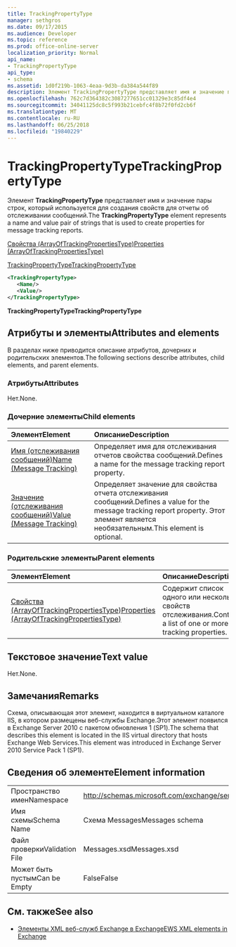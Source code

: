 ```yaml
---
title: TrackingPropertyType
manager: sethgros
ms.date: 09/17/2015
ms.audience: Developer
ms.topic: reference
ms.prod: office-online-server
localization_priority: Normal
api_name:
- TrackingPropertyType
api_type:
- schema
ms.assetid: 1d0f219b-1063-4eaa-9d3b-da384a544f89
description: Элемент TrackingPropertyType представляет имя и значение пары строк, который используется для создания свойств для отчеты об отслеживании сообщений.
ms.openlocfilehash: 762c7d364382c3087277651cc01329e3c85df4e4
ms.sourcegitcommit: 34041125dc8c5f993b21cebfc4f8b72f0fd2cb6f
ms.translationtype: MT
ms.contentlocale: ru-RU
ms.lasthandoff: 06/25/2018
ms.locfileid: "19840229"
---
```

# <a name="trackingpropertytype"></a><span data-ttu-id="39616-103">TrackingPropertyType</span><span class="sxs-lookup"><span data-stu-id="39616-103">TrackingPropertyType</span></span>

<span data-ttu-id="39616-104">Элемент **TrackingPropertyType** представляет имя и значение пары строк, который используется для создания свойств для отчеты об отслеживании сообщений.</span><span class="sxs-lookup"><span data-stu-id="39616-104">The **TrackingPropertyType** element represents a name and value pair of strings that is used to create properties for message tracking reports.</span></span> 
  
[<span data-ttu-id="39616-105">Свойства (ArrayOfTrackingPropertiesType)</span><span class="sxs-lookup"><span data-stu-id="39616-105">Properties (ArrayOfTrackingPropertiesType)</span></span>](properties-arrayoftrackingpropertiestype.md)
  
[<span data-ttu-id="39616-106">TrackingPropertyType</span><span class="sxs-lookup"><span data-stu-id="39616-106">TrackingPropertyType</span></span>](trackingpropertytype.md)
  
```xml
<TrackingPropertyType>
   <Name/>
   <Value/>
</TrackingPropertyType>
```

 <span data-ttu-id="39616-107">**TrackingPropertyType**</span><span class="sxs-lookup"><span data-stu-id="39616-107">**TrackingPropertyType**</span></span>
## <a name="attributes-and-elements"></a><span data-ttu-id="39616-108">Атрибуты и элементы</span><span class="sxs-lookup"><span data-stu-id="39616-108">Attributes and elements</span></span>

<span data-ttu-id="39616-109">В разделах ниже приводится описание атрибутов, дочерних и родительских элементов.</span><span class="sxs-lookup"><span data-stu-id="39616-109">The following sections describe attributes, child elements, and parent elements.</span></span>
  
### <a name="attributes"></a><span data-ttu-id="39616-110">Атрибуты</span><span class="sxs-lookup"><span data-stu-id="39616-110">Attributes</span></span>

<span data-ttu-id="39616-111">Нет.</span><span class="sxs-lookup"><span data-stu-id="39616-111">None.</span></span>
  
### <a name="child-elements"></a><span data-ttu-id="39616-112">Дочерние элементы</span><span class="sxs-lookup"><span data-stu-id="39616-112">Child elements</span></span>

|<span data-ttu-id="39616-113">**Элемент**</span><span class="sxs-lookup"><span data-stu-id="39616-113">**Element**</span></span>|<span data-ttu-id="39616-114">**Описание**</span><span class="sxs-lookup"><span data-stu-id="39616-114">**Description**</span></span>|
|:-----|:-----|
|[<span data-ttu-id="39616-115">Имя (отслеживания сообщений)</span><span class="sxs-lookup"><span data-stu-id="39616-115">Name (Message Tracking)</span></span>](name-message-tracking.md) <br/> |<span data-ttu-id="39616-116">Определяет имя для отслеживания отчетов свойства сообщений.</span><span class="sxs-lookup"><span data-stu-id="39616-116">Defines a name for the message tracking report property.</span></span>  <br/> |
|[<span data-ttu-id="39616-117">Значение (отслеживания сообщений)</span><span class="sxs-lookup"><span data-stu-id="39616-117">Value (Message Tracking)</span></span>](value-message-tracking.md) <br/> |<span data-ttu-id="39616-118">Определяет значение для свойства отчета отслеживания сообщений.</span><span class="sxs-lookup"><span data-stu-id="39616-118">Defines a value for the message tracking report property.</span></span> <span data-ttu-id="39616-119">Этот элемент является необязательным.</span><span class="sxs-lookup"><span data-stu-id="39616-119">This element is optional.</span></span>  <br/> |
   
### <a name="parent-elements"></a><span data-ttu-id="39616-120">Родительские элементы</span><span class="sxs-lookup"><span data-stu-id="39616-120">Parent elements</span></span>

|<span data-ttu-id="39616-121">**Элемент**</span><span class="sxs-lookup"><span data-stu-id="39616-121">**Element**</span></span>|<span data-ttu-id="39616-122">**Описание**</span><span class="sxs-lookup"><span data-stu-id="39616-122">**Description**</span></span>|
|:-----|:-----|
|[<span data-ttu-id="39616-123">Свойства (ArrayOfTrackingPropertiesType)</span><span class="sxs-lookup"><span data-stu-id="39616-123">Properties (ArrayOfTrackingPropertiesType)</span></span>](properties-arrayoftrackingpropertiestype.md) <br/> |<span data-ttu-id="39616-124">Содержит список одного или нескольких свойств отслеживания.</span><span class="sxs-lookup"><span data-stu-id="39616-124">Contains a list of one or more tracking properties.</span></span>  <br/> |
   
## <a name="text-value"></a><span data-ttu-id="39616-125">Текстовое значение</span><span class="sxs-lookup"><span data-stu-id="39616-125">Text value</span></span>

<span data-ttu-id="39616-126">Нет.</span><span class="sxs-lookup"><span data-stu-id="39616-126">None.</span></span>
  
## <a name="remarks"></a><span data-ttu-id="39616-127">Замечания</span><span class="sxs-lookup"><span data-stu-id="39616-127">Remarks</span></span>

<span data-ttu-id="39616-128">Схема, описывающая этот элемент, находится в виртуальном каталоге IIS, в котором размещены веб-службы Exchange.Этот элемент появился в Exchange Server 2010 с пакетом обновления 1 (SP1).</span><span class="sxs-lookup"><span data-stu-id="39616-128">The schema that describes this element is located in the IIS virtual directory that hosts Exchange Web Services.This element was introduced in Exchange Server 2010 Service Pack 1 (SP1).</span></span>
  
## <a name="element-information"></a><span data-ttu-id="39616-129">Сведения об элементе</span><span class="sxs-lookup"><span data-stu-id="39616-129">Element information</span></span>

|||
|:-----|:-----|
|<span data-ttu-id="39616-130">Пространство имен</span><span class="sxs-lookup"><span data-stu-id="39616-130">Namespace</span></span>  <br/> |http://schemas.microsoft.com/exchange/services/2006/messages  <br/> |
|<span data-ttu-id="39616-131">Имя схемы</span><span class="sxs-lookup"><span data-stu-id="39616-131">Schema Name</span></span>  <br/> |<span data-ttu-id="39616-132">Схема Messages</span><span class="sxs-lookup"><span data-stu-id="39616-132">Messages schema</span></span>  <br/> |
|<span data-ttu-id="39616-133">Файл проверки</span><span class="sxs-lookup"><span data-stu-id="39616-133">Validation File</span></span>  <br/> |<span data-ttu-id="39616-134">Messages.xsd</span><span class="sxs-lookup"><span data-stu-id="39616-134">Messages.xsd</span></span>  <br/> |
|<span data-ttu-id="39616-135">Может быть пустым</span><span class="sxs-lookup"><span data-stu-id="39616-135">Can be Empty</span></span>  <br/> |<span data-ttu-id="39616-136">False</span><span class="sxs-lookup"><span data-stu-id="39616-136">False</span></span>  <br/> |
   
## <a name="see-also"></a><span data-ttu-id="39616-137">См. также</span><span class="sxs-lookup"><span data-stu-id="39616-137">See also</span></span>



- [<span data-ttu-id="39616-138">Элементы XML веб-служб Exchange в Exchange</span><span class="sxs-lookup"><span data-stu-id="39616-138">EWS XML elements in Exchange</span></span>](ews-xml-elements-in-exchange.md)

